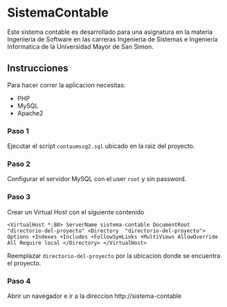 # SistemaContable
Este sistema contable es desarrollado para una asignatura en la materia Ingenieria de Software en las carreras Ingenieria de Sistemas e Ingenieria Informatica de la Universidad Mayor de San Simon.

## Instrucciones
Para hacer correr la aplicacion necesitas:
* PHP
* MySQL
* Apache2

### Paso 1
Ejecutar el script `contaumssg2.sql` ubicado en la raiz del proyecto.

### Paso 2
Configurar el servidor MySQL con el user `root` y sin password.

### Paso 3
Crear un Virtual Host con el siguiente contenido

`<VirtualHost *:80>
    ServerName sistema-contable
    DocumentRoot "directorio-del-proyecto"
    <Directory  "directorio-del-proyecto">
        Options +Indexes +Includes +FollowSymLinks +MultiViews
        AllowOverride All
        Require local
    </Directory>
</VirtualHost>`

Reemplazar `directorio-del-proyecto` por la ubicacion donde se encuentra el proyecto.

### Paso 4
Abrir un navegador e ir a la direccion http://sistema-contable